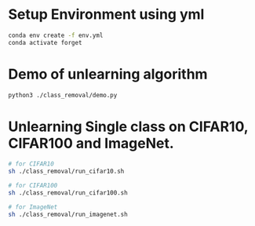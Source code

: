 # Setup Environment using yml
```bash
conda env create -f env.yml
conda activate forget
```
# Demo of unlearning algorithm 
```bash
python3 ./class_removal/demo.py
```
#  Unlearning Single class on CIFAR10, CIFAR100 and ImageNet.
```bash
# for CIFAR10
sh ./class_removal/run_cifar10.sh
```

```bash
# for CIFAR100
sh ./class_removal/run_cifar100.sh
```

```bash
# for ImageNet
sh ./class_removal/run_imagenet.sh
```

